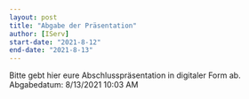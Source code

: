 ```yaml
---
layout: post
title: "Abgabe der Präsentation"
author: [IServ]
start-date: "2021-8-12"
end-date: "2021-8-13"
---
```

Bitte gebt hier eure Abschlusspräsentation in digitaler Form ab.
Abgabedatum: 8/13/2021 10:03 AM